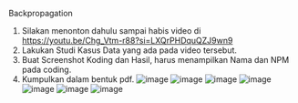 Backpropagation
1.	Silakan menonton dahulu sampai habis video di 
https://youtu.be/Chg_Vtm-r88?si=LXQrPHDquQZJ9wn9
2.	Lakukan Studi Kasus Data yang ada pada video tersebut.
3.	Buat Screenshot Koding dan Hasil, harus menampilkan Nama dan NPM pada coding.
4.	Kumpulkan dalam bentuk pdf.
![image](https://github.com/user-attachments/assets/a9ac02c7-e33e-4b61-ac50-78c19647923b)
![image](https://github.com/user-attachments/assets/6d270d1c-eee1-4c73-8f48-b3005eeeff4d)
![image](https://github.com/user-attachments/assets/ddc768f0-23bd-4017-af5d-eca647fb46d2)
![image](https://github.com/user-attachments/assets/15dbf375-5df0-4870-8726-7c7c0b4c72ae)
![image](https://github.com/user-attachments/assets/626c0209-4c33-4d1f-b078-a35c43f46150)
![image](https://github.com/user-attachments/assets/b9831c6b-78f5-47eb-908a-c7ff6b1ea1d4)
![image](https://github.com/user-attachments/assets/1499ee66-ad6d-4145-ad18-6d4578a09e95)
